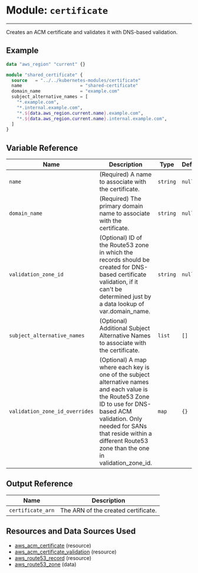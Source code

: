 # Module: `certificate`

---

Creates an ACM certificate and validates it with DNS-based validation.

## Example

```terraform
data "aws_region" "current" {}

module "shared_certificate" {
  source   = "../../kubernetes-modules/certificate"
  name                      = "shared-certificate"
  domain_name               = "example.com"
  subject_alternative_names = [
    "*.example.com",
    "*.internal.example.com",
    "*.${data.aws_region.current.name}.example.com",
    "*.${data.aws_region.current.name}.internal.example.com",
  ]
}
```

## Variable Reference
| Name | Description | Type | Default |
|------|-------------|------|---------|
| `name` | (Required) A name to associate with the certificate. | `string` | `null` |
| `domain_name` | (Required) The primary domain name to associate with the certificate. | `string` | `null` |
| `validation_zone_id` | (Optional) ID of the Route53 zone in which the records should be created for DNS-based certificate validation, if it can't be determined just by a data lookup of var.domain_name. | `string` | `null` |
| `subject_alternative_names` | (Optional) Additional Subject Alternative Names to associate with the certificate. | `list` | `[]` |
| `validation_zone_id_overrides` | (Optional) A map where each key is one of the subject alternative names and each value is the Route53 Zone ID to use for DNS-based ACM validation.  Only needed for SANs that reside within a different Route53 zone than the one in validation_zone_id. | `map` | `{}` |

## Output Reference
| Name | Description |
|------|-------------|
| `certificate_arn` | The ARN of the created certificate. |

## Resources and Data Sources Used
* [aws_acm_certificate](https://registry.terraform.io/providers/hashicorp/aws/latest/docs/resources/acm_certificate) (resource)
* [aws_acm_certificate_validation](https://registry.terraform.io/providers/hashicorp/aws/latest/docs/resources/acm_certificate_validation) (resource)
* [aws_route53_record](https://registry.terraform.io/providers/hashicorp/aws/latest/docs/resources/route53_record) (resource)
* [aws_route53_zone](https://registry.terraform.io/providers/hashicorp/aws/latest/docs/data-sources/route53_zone) (data)


